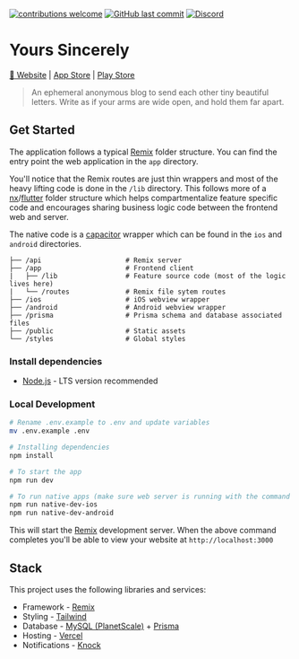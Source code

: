 [![contributions welcome](https://img.shields.io/badge/contributions-welcome-brightgreen.svg?style=flat)](https://github.com/kyh/yours-sincerely/issues)
[![GitHub last commit](https://img.shields.io/github/last-commit/kyh/yours-sincerely)](https://github.com/kyh/yours-sincerely)
[![Discord](https://img.shields.io/badge/Discord-Join%20Chat-%237289DA)](https://discord.gg/YtafKzR)

# Yours Sincerely

[🚀 Website](https://yourssincerely.org/) | [App Store](https://apps.apple.com/ag/app/yours-sincerely/id1510472230) | [Play Store](https://play.google.com/store/apps/details?id=com.kyh.yourssincerely)

> An ephemeral anonymous blog to send each other tiny beautiful letters. Write as if your arms are wide open, and hold them far apart.

## Get Started

The application follows a typical [Remix](https://remix.run/docs/en/v1/tutorials/blog) folder structure. You can find the entry point the web application in the `app` directory.

You'll notice that the Remix routes are just thin wrappers and most of the heavy lifting code is done in the `/lib` directory. This follows more of a [nx](https://nx.dev/getting-started/intro)/[flutter](https://flutter.dev/) folder structure which helps compartmentalize feature specific code and encourages sharing business logic code between the frontend web and server.

The native code is a [capacitor](https://capacitorjs.com/) wrapper which can be found in the `ios` and `android` directories.

```
├── /api                     # Remix server
├── /app                     # Frontend client
|   ├── /lib                 # Feature source code (most of the logic lives here)
|   └── /routes              # Remix file sytem routes
├── /ios                     # iOS webview wrapper
├── /android                 # Android webview wrapper
├── /prisma                  # Prisma schema and database associated files
├── /public                  # Static assets
└── /styles                  # Global styles
```

### Install dependencies

- [Node.js](https://nodejs.org/en) - LTS version recommended

### Local Development

```sh
# Rename .env.example to .env and update variables
mv .env.example .env

# Installing dependencies
npm install

# To start the app
npm run dev

# To run native apps (make sure web server is running with the command above)
npm run native-dev-ios
npm run native-dev-android
```

This will start the [Remix](https://remix.run) development server. When the above command completes you'll be able to view your website at `http://localhost:3000`

## Stack

This project uses the following libraries and services:

- Framework - [Remix](https://remix.run)
- Styling - [Tailwind](https://tailwindcss.com)
- Database - [MySQL (PlanetScale)](https://planetscale.com) + [Prisma](https://www.prisma.io)
- Hosting - [Vercel](https://vercel.com)
- Notifications - [Knock](https://knock.app)
